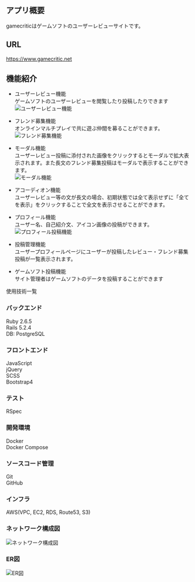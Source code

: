 ## アプリ概要  
gamecriticはゲームソフトのユーザーレビューサイトです。  

## URL
https://www.gamecritic.net  

## 機能紹介
- ユーザーレビュー機能  
ゲームソフトのユーザーレビューを閲覧したり投稿したりできます  
![ユーザーレビュー機能](https://user-images.githubusercontent.com/35237920/98596029-32014d00-231a-11eb-8596-95c7d54c9177.png)
- フレンド募集機能  
オンラインマルチプレイで共に遊ぶ仲間を募ることができます。  
![フレンド募集機能](https://user-images.githubusercontent.com/35237920/98596057-39c0f180-231a-11eb-8cea-ae1c8d73f79a.png)
- モーダル機能  
ユーザーレビュー投稿に添付された画像をクリックするとモーダルで拡大表示されます。また長文のフレンド募集投稿はモーダルで表示することができます。  
![モーダル機能](https://user-images.githubusercontent.com/35237920/98596041-362d6a80-231a-11eb-81ba-b4b859dfddee.png)
- アコーディオン機能  
ユーザーレビュー等の文が長文の場合、初期状態では全て表示せずに「全てを表示」をクリックすることで全文を表示させることができます。

- プロフィール機能  
ユーザー名、自己紹介文、アイコン画像の投稿ができます。
![プロフィール投稿機能](https://user-images.githubusercontent.com/35237920/98596062-3c234b80-231a-11eb-90cc-4c4ffa6d1be8.png)
- 投稿管理機能  
ユーザープロフィールページにユーザーが投稿したレビュー・フレンド募集投稿が一覧表示されます。

- ゲームソフト投稿機能  
サイト管理者はゲームソフトのデータを投稿することができます

使用技術一覧
### バックエンド
  Ruby 2.6.5  
  Rails 5.2.4  
  DB: PostgreSQL  

### フロントエンド
  JavaScript  
  jQuery  
  SCSS  
  Bootstrap4

### テスト
  RSpec

### 開発環境
  Docker  
  Docker Compose

### ソースコード管理
  Git  
  GitHub

### インフラ
  AWS(VPC, EC2, RDS, Route53, S3)

### ネットワーク構成図  
![ネットワーク構成図](https://user-images.githubusercontent.com/35237920/98587079-04fa6d80-230d-11eb-8021-bb0b92f24f67.jpg)

### ER図
![ER図](https://user-images.githubusercontent.com/35237920/98587060-fd3ac900-230c-11eb-9955-43babaf2cfd6.jpg)
